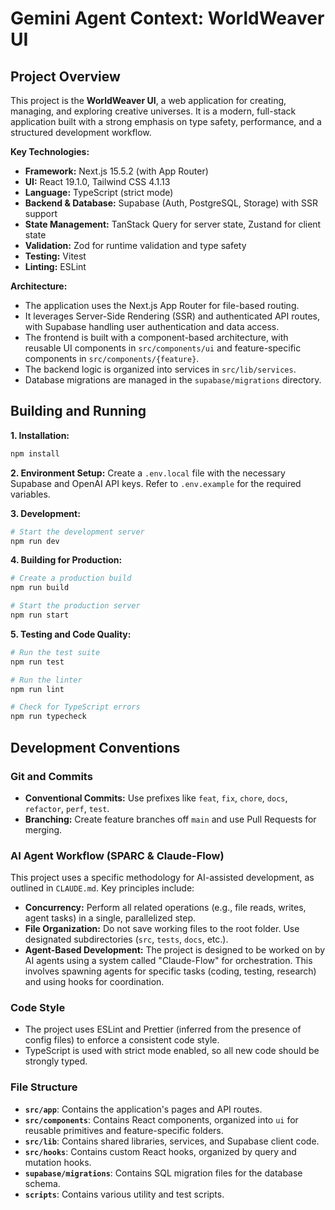 # Gemini Agent Context: WorldWeaver UI

## Project Overview

This project is the **WorldWeaver UI**, a web application for creating, managing, and exploring creative universes. It is a modern, full-stack application built with a strong emphasis on type safety, performance, and a structured development workflow.

**Key Technologies:**
- **Framework:** Next.js 15.5.2 (with App Router)
- **UI:** React 19.1.0, Tailwind CSS 4.1.13
- **Language:** TypeScript (strict mode)
- **Backend & Database:** Supabase (Auth, PostgreSQL, Storage) with SSR support
- **State Management:** TanStack Query for server state, Zustand for client state
- **Validation:** Zod for runtime validation and type safety
- **Testing:** Vitest
- **Linting:** ESLint

**Architecture:**
- The application uses the Next.js App Router for file-based routing.
- It leverages Server-Side Rendering (SSR) and authenticated API routes, with Supabase handling user authentication and data access.
- The frontend is built with a component-based architecture, with reusable UI components in `src/components/ui` and feature-specific components in `src/components/{feature}`.
- The backend logic is organized into services in `src/lib/services`.
- Database migrations are managed in the `supabase/migrations` directory.

## Building and Running

**1. Installation:**
```bash
npm install
```

**2. Environment Setup:**
Create a `.env.local` file with the necessary Supabase and OpenAI API keys. Refer to `.env.example` for the required variables.

**3. Development:**
```bash
# Start the development server
npm run dev
```

**4. Building for Production:**
```bash
# Create a production build
npm run build

# Start the production server
npm run start
```

**5. Testing and Code Quality:**
```bash
# Run the test suite
npm run test

# Run the linter
npm run lint

# Check for TypeScript errors
npm run typecheck
```

## Development Conventions

### Git and Commits
- **Conventional Commits:** Use prefixes like `feat`, `fix`, `chore`, `docs`, `refactor`, `perf`, `test`.
- **Branching:** Create feature branches off `main` and use Pull Requests for merging.

### AI Agent Workflow (SPARC & Claude-Flow)
This project uses a specific methodology for AI-assisted development, as outlined in `CLAUDE.md`. Key principles include:
- **Concurrency:** Perform all related operations (e.g., file reads, writes, agent tasks) in a single, parallelized step.
- **File Organization:** Do not save working files to the root folder. Use designated subdirectories (`src`, `tests`, `docs`, etc.).
- **Agent-Based Development:** The project is designed to be worked on by AI agents using a system called "Claude-Flow" for orchestration. This involves spawning agents for specific tasks (coding, testing, research) and using hooks for coordination.

### Code Style
- The project uses ESLint and Prettier (inferred from the presence of config files) to enforce a consistent code style.
- TypeScript is used with strict mode enabled, so all new code should be strongly typed.

### File Structure
- **`src/app`**: Contains the application's pages and API routes.
- **`src/components`**: Contains React components, organized into `ui` for reusable primitives and feature-specific folders.
- **`src/lib`**: Contains shared libraries, services, and Supabase client code.
- **`src/hooks`**: Contains custom React hooks, organized by query and mutation hooks.
- **`supabase/migrations`**: Contains SQL migration files for the database schema.
- **`scripts`**: Contains various utility and test scripts.
